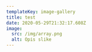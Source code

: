 ```yaml
---
templateKey: image-gallery
title: test
date: 2020-05-29T21:32:17.608Z
image:
  src: /img/array.png
  alt: Opis slike
---
```

